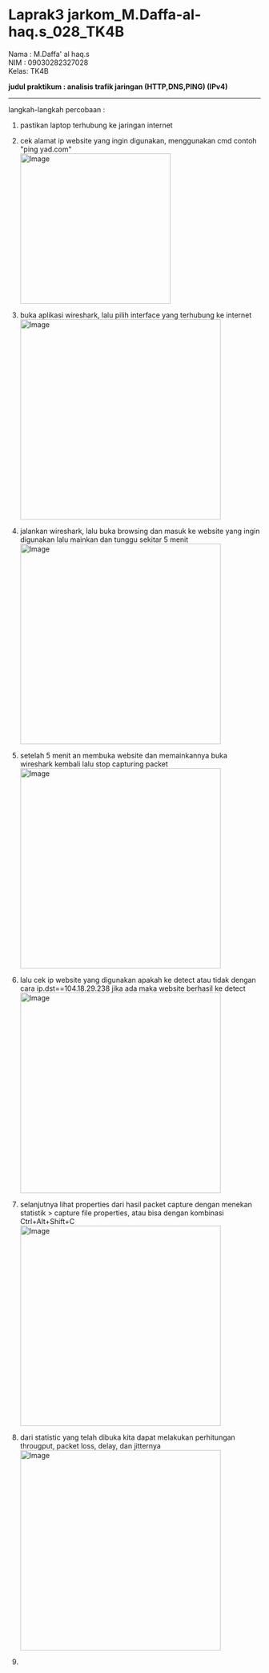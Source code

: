 # Laprak3 jarkom_M.Daffa-al-haq.s_028_TK4B
Nama : M.Daffa' al haq.s <br>
NIM  : 09030282327028 <br>
Kelas: TK4B <br>

**judul praktikum : analisis trafik jaringan (HTTP,DNS,PING) (IPv4)** <hr>

langkah-langkah percobaan : <br>
  1. pastikan laptop terhubung ke jaringan internet <br>
  
  2. cek alamat ip website yang ingin digunakan, menggunakan cmd contoh "ping yad.com" <br>
     <img src="https://github.com/user-attachments/assets/feec2a28-558e-49b4-bd43-9d5b596104ce" alt="Image" width="300"> <br>
     
  3. buka aplikasi wireshark, lalu pilih interface yang terhubung ke internet <br>
     <img src="https://github.com/user-attachments/assets/04c0cac8-1097-4da1-81d9-2b54fbfa3225" alt="Image" width="400"> <br>

  4. jalankan wireshark, lalu buka browsing dan masuk ke website yang ingin digunakan lalu mainkan dan tunggu sekitar 5 menit <br>
     <img src="https://github.com/user-attachments/assets/00318310-ebaa-4368-856e-fb59bb7c9187" alt="Image" width="400"> <br>
    
  5. setelah 5 menit an membuka website dan memainkannya buka wireshark kembali lalu stop capturing packet <br>
     <img src="https://github.com/user-attachments/assets/d7a383ec-5b01-4ff6-9c28-a0b9b59e077c" alt="Image" width="400"> <br>
  
  6. lalu cek ip website yang digunakan apakah ke detect atau tidak dengan cara ip.dst==104.18.29.238 jika ada maka website berhasil ke detect <br>
     <img src="https://github.com/user-attachments/assets/81528b2c-446a-454a-81aa-83f39ea34b8e" alt="Image" width="400"> <br>

  7. selanjutnya lihat properties dari hasil packet capture dengan menekan statistik > capture file properties, atau bisa dengan kombinasi Ctrl+Alt+Shift+C <br>
     <img src="https://github.com/user-attachments/assets/f907013c-34a9-421a-9e73-40036ba4b99b" alt="Image" width="400"> <br>

  8. dari statistic yang telah dibuka kita dapat melakukan perhitungan througput, packet loss, delay, dan jitternya <br>
     <img src="https://github.com/user-attachments/assets/9de6903c-ae4b-4157-bfef-17d384b9a3c8" alt="Image" width="400"> <br>

  9. 
